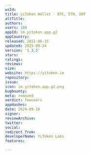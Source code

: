 ```yaml
---
wsId: 
title: yiToken Wallet - BTC, ETH, DOT
altTitle: 
authors: 
users: 100
appId: im.yitoken.app.g2
appCountry: 
released: 2021-06-15
updated: 2023-08-24
version: '1.3.5'
stars: 
ratings: 
reviews: 
size: 
website: https://yitoken.im
repository: 
issue: 
icon: im.yitoken.app.g2.png
bugbounty: 
meta: removed
verdict: fewusers
appHashes: 
date: 2024-09-18
signer: 
reviewArchive: 
twitter: 
social: 
redirect_from: 
developerName: YiToken Labs
features: 

---
```


